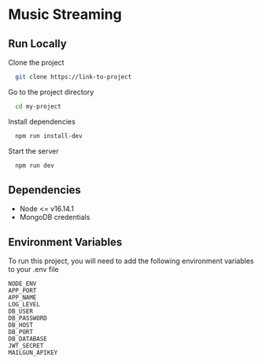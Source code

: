 
# Music Streaming

## Run Locally

Clone the project

```bash
  git clone https://link-to-project
```

Go to the project directory

```bash
  cd my-project
```

Install dependencies

```bash
  npm run install-dev
```

Start the server

```bash
  npm run dev
```

## Dependencies

- Node <= v16.14.1
- MongoDB credentials


## Environment Variables

To run this project, you will need to add the following environment variables to your .env file

```
NODE_ENV
APP_PORT
APP_NAME
LOG_LEVEL
DB_USER
DB_PASSWORD
DB_HOST
DB_PORT
DB_DATABASE
JWT_SECRET
MAILGUN_APIKEY
```